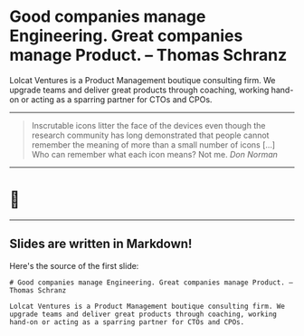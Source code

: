 # Good companies manage Engineering. Great companies manage Product. – Thomas Schranz

Lolcat Ventures is a Product Management boutique consulting firm. We upgrade teams and deliver great products through coaching, working hand-on or acting as a sparring partner for CTOs and CPOs.

---

> Inscrutable icons litter the face of the devices even though the research
> community has long demonstrated that people cannot remember the meaning of
> more than a small number of icons […] Who can remember what each icon
> means? Not me.
> <cite>Don Norman</cite>

---

# 🤫

---

## Slides are written in Markdown!

Here's the source of the first slide:

    # Good companies manage Engineering. Great companies manage Product. – Thomas Schranz

    Lolcat Ventures is a Product Management boutique consulting firm. We upgrade teams and deliver great products through coaching, working hand-on or acting as a sparring partner for CTOs and CPOs.
